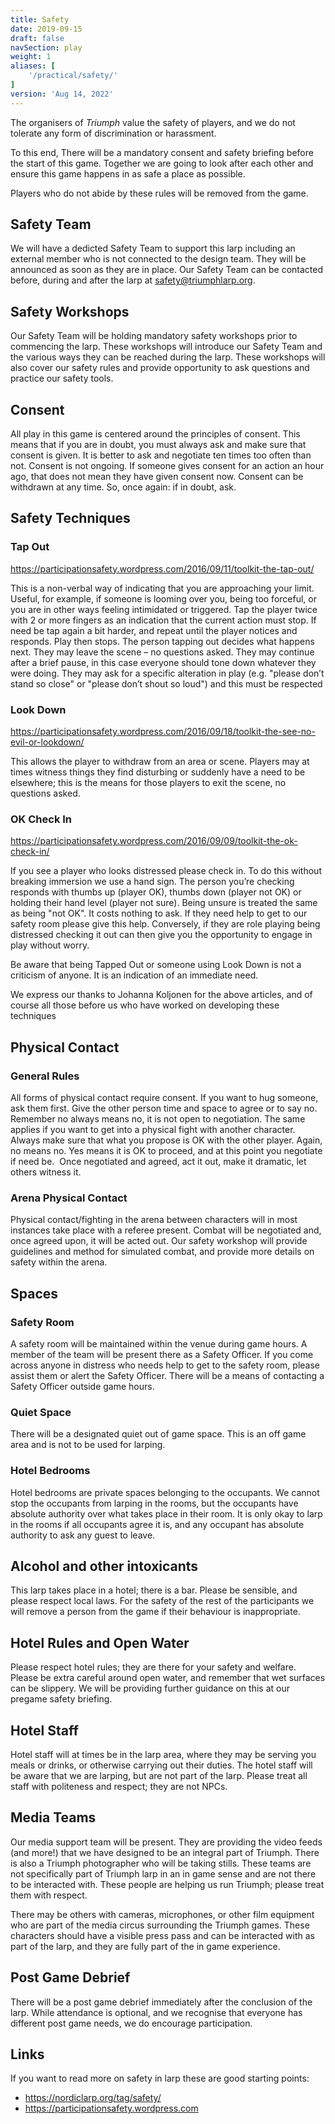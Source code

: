 ```yaml
---
title: Safety
date: 2019-09-15
draft: false
navSection: play
weight: 1
aliases: [
    '/practical/safety/'
]
version: 'Aug 14, 2022'
---
```


The organisers of *Triumph* value the safety of players, and we do not tolerate
any form of discrimination or harassment. <!--more-->

To this end, There will be a mandatory consent and safety briefing before the 
start of this game. Together we are going to look after each other and ensure 
this game happens in as safe a place as possible.

Players who do not abide by these rules will be removed from the game.

## Safety Team

We will have a dedicted Safety Team to support this larp including an external
member who is not connected to the design team. They will be announced as soon
as they are in place. Our Safety Team can be contacted before, during and
after the larp at [safety@triumphlarp.org](mailto:safety@triumphlarp.org).

## Safety Workshops

Our Safety Team will be holding mandatory safety workshops prior to commencing
the larp. These workshops will introduce our Safety Team and the various ways
they can be reached during the larp. These workshops will also cover our
safety rules and provide opportunity to ask questions and practice our safety
tools.

## Consent

All play in this game is centered around the principles of consent.  This
means that if you are in doubt, you must always ask and make sure that consent
is given. It is better to ask and negotiate ten times too often than not. Consent
is not ongoing.  If someone gives consent for an action an hour ago, that does not
mean they have given consent now.  Consent can be withdrawn at any time.  So, once
again: if in doubt, ask.

## Safety Techniques

### Tap Out

<a href="https://participationsafety.wordpress.com/2016/09/11/toolkit-the-tap-out/" target="_blank">https://<i></i>participationsafety.wordpress.com/2016/09/11/toolkit-the-tap-out/</a>

This is a non-verbal way of indicating that you are approaching your limit.
Useful, for example, if someone is looming over you, being too forceful, or
you are in other ways feeling intimidated or triggered. Tap the player twice
with 2 or more fingers as an indication that the current action must stop. If
need be tap again a bit harder, and repeat until the player notices and
responds. Play then stops. The person tapping out decides what happens next.
They may leave the scene – no questions asked. They may continue after a brief
pause, in this case everyone should tone down whatever they were doing. They
may ask for a specific alteration in play (e.g. "please don’t stand so close"
or "please don’t shout so loud") and this must be respected

### Look Down

<a href="https://participationsafety.wordpress.com/2016/09/18/toolkit-the-see-no-evil-or-lookdown/" target="_blank">https://<i></i>participationsafety.wordpress.com/2016/09/18/toolkit-the-see-no-evil-or-lookdown/</a>

This allows the player to withdraw from an area or scene. Players may at
times witness things they find disturbing or suddenly have a need to be
elsewhere; this is the means for those players to exit the scene, no questions
asked.

### OK Check In

<a href="https://participationsafety.wordpress.com/2016/09/09/toolkit-the-ok-check-in/" target="_blank">https://<i></i>participationsafety.wordpress.com/2016/09/09/toolkit-the-ok-check-in/</a>

If you see a player who looks distressed please check in. To do this without
breaking immersion we use a hand sign. The person you’re checking responds
with thumbs up (player OK), thumbs down (player not OK) or holding their hand
level (player not sure). Being unsure is treated the same as being "not OK".
It costs nothing to ask. If they need help to get to our safety room please
give this help. Conversely, if they are role playing being distressed
checking it out can then give you the opportunity to engage in play without
worry.

Be aware that being Tapped Out or someone using Look Down is not a criticism
of anyone. It is an indication of an immediate need.

We express our thanks to Johanna Koljonen for the above articles, and of
course all those before us who have worked on developing these techniques

## Physical Contact

### General Rules

All forms of physical contact require consent. If you want to hug someone,
ask them first. Give the other person time and space to agree or to say no. 
Remember no always means no, it is not open to negotiation. The same applies
if you want to get into a physical fight with another character. Always make
sure that what you propose is OK with the other player. Again, no means no.
Yes means it is OK to proceed, and at this point you negotiate if need be. 
Once negotiated and agreed, act it out, make it dramatic, let others witness
it.

### Arena Physical Contact

Physical contact/fighting in the arena between characters will in most
instances take place with a referee present. Combat will be negotiated and,
once agreed upon, it will be acted out. Our safety workshop will provide
guidelines and method for simulated combat, and provide more details on safety
within the arena.

## Spaces

### Safety Room

A safety room will be maintained within the venue during game hours. A member
of the team will be present there as a Safety Officer. If you come across
anyone in distress who needs help to get to the safety room, please assist
them or alert the Safety Officer. There will be a means of contacting a Safety
Officer outside game hours.

### Quiet Space

There will be a designated quiet out of game space. This is an off game area
and is not to be used for larping.

### Hotel Bedrooms

Hotel bedrooms are private spaces belonging to the occupants. We cannot stop
the occupants from larping in the rooms, but the occupants have absolute
authority over what takes place in their room. It is only okay to larp in the
rooms if all occupants agree it is, and any occupant has absolute authority to
ask any guest to leave.

## Alcohol and other intoxicants

This larp takes place in a hotel; there is a bar. Please be sensible, and
please respect local laws. For the safety of the rest of the participants we
will remove a person from the game if their behaviour is inappropriate.

## Hotel Rules and Open Water

Please respect hotel rules; they are there for your safety and welfare. 
Please be extra careful around open water, and remember that wet surfaces can
be slippery. We will be providing further guidance on this at our pregame
safety briefing.

## Hotel Staff

Hotel staff will at times be in the larp area, where they may be serving you
meals or drinks, or otherwise carrying out their duties. The hotel staff will
be aware that we are larping, but are not part of the larp. Please treat all
staff with politeness and respect; they are not NPCs.

## Media Teams

Our media support team will be present. They are providing the video feeds
(and more!) that we have designed to be an integral part of Triumph. There
is also a Triumph photographer who will be taking stills. These teams are not
specifically part of Triumph larp in an in game sense and are not there to be
interacted with.  These people are helping us run Triumph; please treat them
with respect.

There may be others with cameras, microphones, or other film equipment who are
part of the media circus surrounding the Triumph games. These characters should
have a visible press pass and can be interacted with as part of the larp, and 
they are fully part of the in game experience.

## Post Game Debrief

There will be a post game debrief immediately after the conclusion of the
larp. While attendance is optional, and we recognise that everyone has
different post game needs, we do encourage participation.

## Links

If you want to read more on safety in larp these are good starting points:

* <a href="https://nordiclarp.org/tag/safety/" target="_blank">https://<i></i>nordiclarp.org/tag/safety/</a>
* <a href="https://participationsafety.wordpress.com" target="_blank">https://<i></i>participationsafety.wordpress.com</a>
